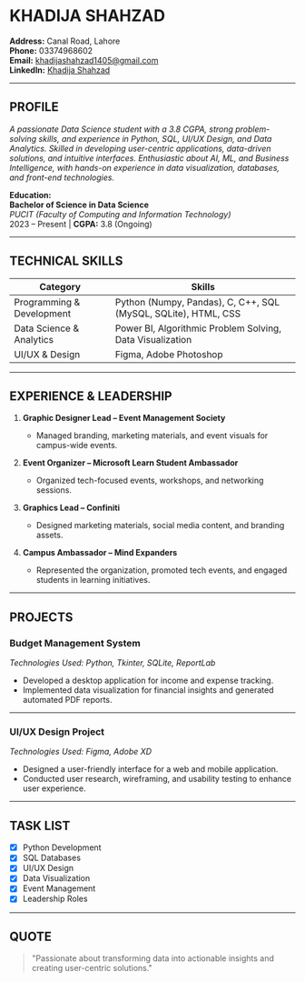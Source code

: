 
# **KHADIJA SHAHZAD**

**Address:** Canal Road, Lahore  
**Phone:** 03374968602  
**Email:** khadijashahzad1405@gmail.com  
**LinkedIn:** [Khadija Shahzad](https://www.linkedin.com/in/Khadija-Shahzad14)

---

## **PROFILE**

*A passionate Data Science student with a 3.8 CGPA, strong problem-solving skills, and experience in Python, SQL, UI/UX Design, and Data Analytics. Skilled in developing user-centric applications, data-driven solutions, and intuitive interfaces. Enthusiastic about AI, ML, and Business Intelligence, with hands-on experience in data visualization, databases, and front-end technologies.*

**Education:**  
**Bachelor of Science in Data Science**  
*PUCIT (Faculty of Computing and Information Technology)*  
2023 – Present | **CGPA:** 3.8 (Ongoing)

---

## **TECHNICAL SKILLS**

| Category                      | Skills                                    |
|------------------------------|-------------------------------------------|
| Programming & Development    | Python (Numpy, Pandas), C, C++, SQL (MySQL, SQLite), HTML, CSS |
| Data Science & Analytics     | Power BI, Algorithmic Problem Solving, Data Visualization |
| UI/UX & Design                | Figma, Adobe Photoshop                    |

---

## **EXPERIENCE & LEADERSHIP**

1. **Graphic Designer Lead – Event Management Society**  
   - Managed branding, marketing materials, and event visuals for campus-wide events.

2. **Event Organizer – Microsoft Learn Student Ambassador**  
   - Organized tech-focused events, workshops, and networking sessions.

3. **Graphics Lead – Confiniti**  
   - Designed marketing materials, social media content, and branding assets.

4. **Campus Ambassador – Mind Expanders**  
   - Represented the organization, promoted tech events, and engaged students in learning initiatives.

---

## **PROJECTS**

### **Budget Management System**  
*Technologies Used: Python, Tkinter, SQLite, ReportLab*  
- Developed a desktop application for income and expense tracking.  
- Implemented data visualization for financial insights and generated automated PDF reports.

---

### **UI/UX Design Project**  
*Technologies Used: Figma, Adobe XD*  
- Designed a user-friendly interface for a web and mobile application.  
- Conducted user research, wireframing, and usability testing to enhance user experience.

---

## **TASK LIST**

- [x] Python Development
- [x] SQL Databases
- [x] UI/UX Design
- [x] Data Visualization
- [x] Event Management
- [x] Leadership Roles

---

## **QUOTE**

> "Passionate about transforming data into actionable insights and creating user-centric solutions."
